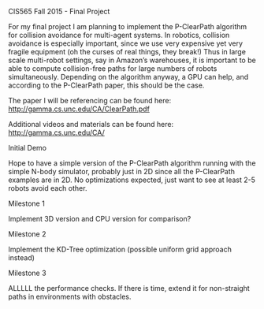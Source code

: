 ﻿CIS565 Fall 2015 - Final Project


For my final project I am planning to implement the P-ClearPath algorithm for collision avoidance for multi-agent systems. In robotics, collision avoidance is especially important, since we use very expensive yet very fragile equipment (oh the curses of real things, they break!) Thus in large scale multi-robot settings, say in Amazon’s warehouses, it is important to be able to compute collision-free paths for large numbers of robots simultaneously. Depending on the algorithm anyway, a GPU can help, and according to the P-ClearPath paper, this should be the case.


The paper I will be referencing can be found here: http://gamma.cs.unc.edu/CA/ClearPath.pdf


Additional videos and materials can be found here: http://gamma.cs.unc.edu/CA/


Initial Demo


Hope to have a simple version of the P-ClearPath algorithm running with the simple N-body simulator, probably just in 2D since all the P-ClearPath examples are in 2D. No optimizations expected, just want to see at least 2-5 robots avoid each other.


Milestone 1

Implement 3D version and CPU version for comparison? 

Milestone 2

Implement the KD-Tree optimization (possible uniform grid approach instead)

Milestone 3

ALLLLL the performance checks. If there is time, extend it for non-straight paths in environments with obstacles.
